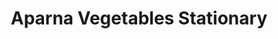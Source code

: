 ---
title: "Aparna Vegetables Stationary"
url: /thiruvananthapuram/aparna-vegetables-stationary/
shop: Gemüse & Obst
---